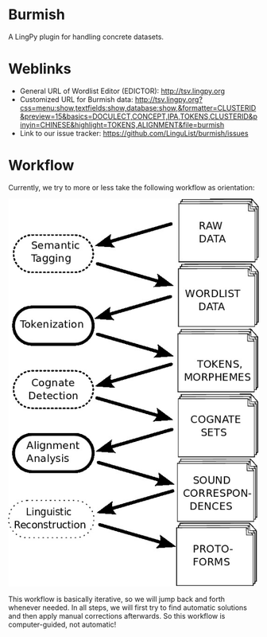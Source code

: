 Burmish
=======

A LingPy plugin for handling concrete datasets.

Weblinks
========

* General URL of Wordlist Editor (EDICTOR): http://tsv.lingpy.org 
* Customized URL for Burmish data: http://tsv.lingpy.org?css=menu:show,textfields:show,database:show,&formatter=CLUSTERID&preview=15&basics=DOCULECT,CONCEPT,IPA,TOKENS,CLUSTERID&pinyin=CHINESE&highlight=TOKENS,ALIGNMENT&file=burmish
* Link to our issue tracker: https://github.com/LinguList/burmish/issues

Workflow
========

Currently, we try to more or less take the following workflow as orientation:

![Workflow](https://raw.githubusercontent.com/LinguList/burmish/master/workflow.jpg)

This workflow is basically iterative, so we will jump back and forth whenever needed. In all steps, we will first try to find automatic solutions and then apply manual corrections afterwards. So this workflow is computer-guided, not automatic!
